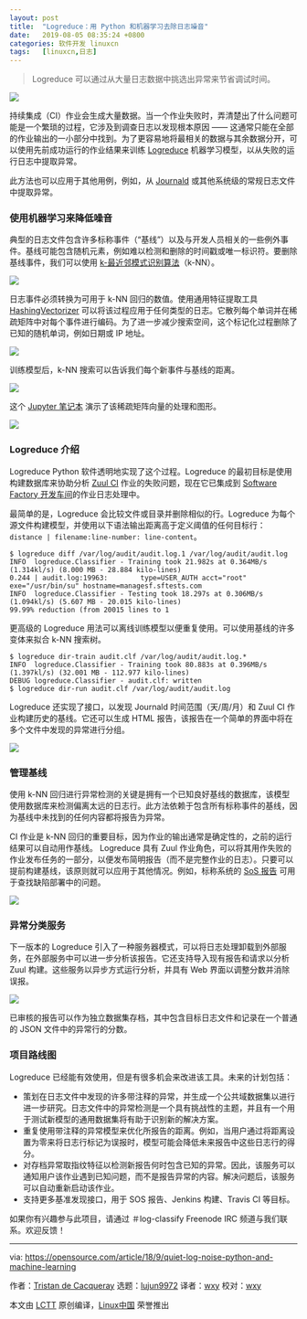 ```yaml
---
layout: post
title:	"Logreduce：用 Python 和机器学习去除日志噪音"
date:	2019-08-05 08:35:24 +0800 
categories:	软件开发 linuxcn 
tags:	[linuxcn,日志]
---
```




> 
> Logreduce 可以通过从大量日志数据中挑选出异常来节省调试时间。
> 
> 
> 


![](/Asserts/Images/album/201908/05/083528zsf0dtz2dhfsxhbi.png)


持续集成（CI）作业会生成大量数据。当一个作业失败时，弄清楚出了什么问题可能是一个繁琐的过程，它涉及到调查日志以发现根本原因 —— 这通常只能在全部的作业输出的一小部分中找到。为了更容易地将最相关的数据与其余数据分开，可以使用先前成功运行的作业结果来训练 [Logreduce](https://pypi.org/project/logreduce/) 机器学习模型，以从失败的运行日志中提取异常。


此方法也可以应用于其他用例，例如，从 [Journald](http://man7.org/linux/man-pages/man8/systemd-journald.service.8.html) 或其他系统级的常规日志文件中提取异常。


### 使用机器学习来降低噪音


典型的日志文件包含许多标称事件（“基线”）以及与开发人员相关的一些例外事件。基线可能包含随机元素，例如难以检测和删除的时间戳或唯一标识符。要删除基线事件，我们可以使用 [k-最近邻模式识别算法](https://en.wikipedia.org/wiki/K-nearest_neighbors_algorithm)（k-NN）。


![](/Asserts/Images/album/201908/05/083528lgp0ibgsvvifxssg.png)


日志事件必须转换为可用于 k-NN 回归的数值。使用通用特征提取工具 [HashingVectorizer](http://scikit-learn.org/stable/modules/generated/sklearn.feature_extraction.text.HashingVectorizer.html) 可以将该过程应用于任何类型的日志。它散列每个单词并在稀疏矩阵中对每个事件进行编码。为了进一步减少搜索空间，这个标记化过程删除了已知的随机单词，例如日期或 IP 地址。


![](/Asserts/Images/album/201908/05/083529au6dd7rk80u6laz2.png)


训练模型后，k-NN 搜索可以告诉我们每个新事件与基线的距离。


![](/Asserts/Images/album/201908/05/083530ffggy5g6sbqufzgu.png)


这个 [Jupyter 笔记本](https://github.com/TristanCacqueray/anomaly-detection-workshop-opendev/blob/master/datasets/notebook/anomaly-detection-with-scikit-learn.ipynb) 演示了该稀疏矩阵向量的处理和图形。


![](/Asserts/Images/album/201908/05/083540za3qsoi6i316oh77.png)


### Logreduce 介绍


Logreduce Python 软件透明地实现了这个过程。Logreduce 的最初目标是使用构建数据库来协助分析 [Zuul CI](https://zuul-ci.org) 作业的失败问题，现在它已集成到 [Software Factory 开发车间](https://www.softwarefactory-project.io)的作业日志处理中。


最简单的是，Logreduce 会比较文件或目录并删除相似的行。Logreduce 为每个源文件构建模型，并使用以下语法输出距离高于定义阈值的任何目标行：`distance | filename:line-number: line-content`。



```
$ logreduce diff /var/log/audit/audit.log.1 /var/log/audit/audit.log
INFO  logreduce.Classifier - Training took 21.982s at 0.364MB/s (1.314kl/s) (8.000 MB - 28.884 kilo-lines)
0.244 | audit.log:19963:        type=USER_AUTH acct="root" exe="/usr/bin/su" hostname=managesf.sftests.com
INFO  logreduce.Classifier - Testing took 18.297s at 0.306MB/s (1.094kl/s) (5.607 MB - 20.015 kilo-lines)
99.99% reduction (from 20015 lines to 1

```

更高级的 Logreduce 用法可以离线训练模型以便重复使用。可以使用基线的许多变体来拟合 k-NN 搜索树。



```
$ logreduce dir-train audit.clf /var/log/audit/audit.log.*
INFO  logreduce.Classifier - Training took 80.883s at 0.396MB/s (1.397kl/s) (32.001 MB - 112.977 kilo-lines)
DEBUG logreduce.Classifier - audit.clf: written
$ logreduce dir-run audit.clf /var/log/audit/audit.log
```

Logreduce 还实现了接口，以发现 Journald 时间范围（天/周/月）和 Zuul CI 作业构建历史的基线。它还可以生成 HTML 报告，该报告在一个简单的界面中将在多个文件中发现的异常进行分组。


![](/Asserts/Images/album/201908/05/083545ja75zawzma7ua7dl.png)


### 管理基线


使用 k-NN 回归进行异常检测的关键是拥有一个已知良好基线的数据库，该模型使用数据库来检测偏离太远的日志行。此方法依赖于包含所有标称事件的基线，因为基线中未找到的任何内容都将报告为异常。


CI 作业是 k-NN 回归的重要目标，因为作业的输出通常是确定性的，之前的运行结果可以自动用作基线。 Logreduce 具有 Zuul 作业角色，可以将其用作失败的作业发布任务的一部分，以便发布简明报告（而不是完整作业的日志）。只要可以提前构建基线，该原则就可以应用于其他情况。例如，标称系统的 [SoS 报告](https://sos.readthedocs.io/en/latest/) 可用于查找缺陷部署中的问题。


![](/Asserts/Images/album/201908/05/083546ebu98c8r33vp3mr8.png)


### 异常分类服务


下一版本的 Logreduce 引入了一种服务器模式，可以将日志处理卸载到外部服务，在外部服务中可以进一步分析该报告。它还支持导入现有报告和请求以分析 Zuul 构建。这些服务以异步方式运行分析，并具有 Web 界面以调整分数并消除误报。


![](/Asserts/Images/album/201908/05/083550w4y462r24om046y4.png)


已审核的报告可以作为独立数据集存档，其中包含目标日志文件和记录在一个普通的 JSON 文件中的异常行的分数。


### 项目路线图


Logreduce 已经能有效使用，但是有很多机会来改进该工具。未来的计划包括：


* 策划在日志文件中发现的许多带注释的异常，并生成一个公共域数据集以进行进一步研究。日志文件中的异常检测是一个具有挑战性的主题，并且有一个用于测试新模型的通用数据集将有助于识别新的解决方案。
* 重复使用带注释的异常模型来优化所报告的距离。例如，当用户通过将距离设置为零来将日志行标记为误报时，模型可能会降低未来报告中这些日志行的得分。
* 对存档异常取指纹特征以检测新报告何时包含已知的异常。因此，该服务可以通知用户该作业遇到已知问题，而不是报告异常的内容。解决问题后，该服务可以自动重新启动该作业。
* 支持更多基准发现接口，用于 SOS 报告、Jenkins 构建、Travis CI 等目标。


如果你有兴趣参与此项目，请通过 ＃log-classify Freenode IRC 频道与我们联系。欢迎反馈！




---


via: <https://opensource.com/article/18/9/quiet-log-noise-python-and-machine-learning>


作者：[Tristan de Cacqueray](https://opensource.com/users/tristanc) 选题：[lujun9972](https://github.com/lujun9972) 译者：[wxy](https://github.com/wxy) 校对：[wxy](https://github.com/wxy)


本文由 [LCTT](https://github.com/LCTT/TranslateProject) 原创编译，[Linux中国](https://linux.cn/) 荣誉推出
